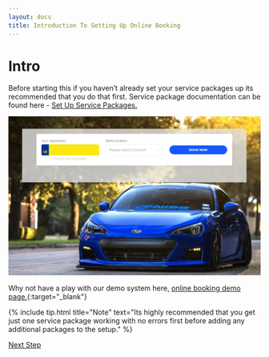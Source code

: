 ```yaml
---
layout: docs
title: Introduction To Setting Up Online Booking
---
```

# Intro 
Before starting this if you haven’t already set your service packages up its recommended that you do that first. Service package documentation can be found here - [Set Up Service Packages.](/docs/garagehive-service-packages.html)

![](media/garagehive-onlinebooking-35.png)

Why not have a play with our demo system here, [online booking demo page.](https://onlinebooking.garagehive.co.uk/cronusmotorsbc.html){:target="_blank"}

{% include tip.html title="Note" text="Its highly recommended that you get just one service package working with no errors first before adding any additional packages to the setup." %} 

[Next Step](/docs/garagehive-onlinebooking-setup.html)